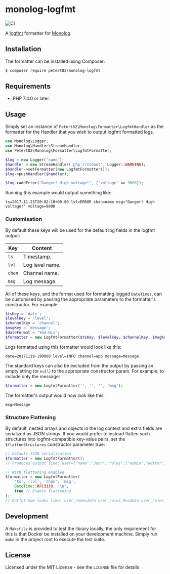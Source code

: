 # monolog-logfmt

![CI](https://github.com/petert82/monolog-logfmt/workflows/CI/badge.svg?event=push)

A [logfmt](https://brandur.org/logfmt) formatter for [Monolog](https://github.com/Seldaek/monolog).

## Installation

The formatter can be installed using Composer:

```sh
$ composer require petert82/monolog-logfmt
```

## Requirements

- PHP 7.4.0 or later.

## Usage

Simply set an instance of `Petert82\Monolog\Formatter\LogfmtHandler` as the formatter for the Handler that you wish to output logfmt formatted logs.

```php
use Monolog\Logger;
use Monolog\Handler\StreamHandler;
use Petert82\Monolog\Formatter\LogfmtFormatter;

$log = new Logger('name');
$handler = new StreamHandler('php://stdout', Logger::WARNING);
$handler->setFormatter(new LogfmtFormatter());
$log->pushHandler($handler);

$log->addError('Danger! High voltage!', ['voltage' => 9000]);
```
Running this example would output something like:

```
ts=2017-11-21T20:02:10+00:00 lvl=ERROR chan=name msg="Danger! High voltage!" voltage=9000
```

### Customisation

By default these keys will be used for the default log fields in the logfmt output:

Key  | Content
-----|--------
`ts`   | Timestamp.
`lvl`  | Log level name.
`chan` | Channel name.
`msg`  | Log message.

All of these keys, and the format used for formatting logged `DateTimes`, can be customised by passing the appropriate parameters to the formatter's constructor. For example:

```php
$tsKey = 'date';
$levelKey = 'level';
$channelKey = 'channel';
$msgKey = 'message';
$dateFormat = 'Ymd-His';
$formatter = new LogfmtFormatter($tsKey, $levelKey, $channelKey, $msgKey, $dateFormat);
```

Logs formatted using this formatter would look like this:

```
date=20171119-190000 level=INFO channel=app message=Message
```

The standard keys can also be excluded from the output by passing an empty string (or `null`) to the appropriate constructor param. For example, to include only the message:

```php
$formatter = new LogfmtFormatter('', '', '', 'msg');
```

The formatter's output would now look like this:

```
msg=Message
```

### Structure Flattening

By default, nested arrays and objects in the log context and extra fields are serialized as JSON strings. If you would prefer to instead flatten such structures into logfmt-compatible key-value pairs, set the `$flattenStructures` constructor parameter true:

```php
// Default JSON serialization
$formatter = new LogfmtFormatter();
// Produces output like: user={"name":"John","roles":["admin","editor"]}

// With flattening enabled
$formatter = new LogfmtFormatter(
    'ts', 'lvl', 'chan', 'msg',
    DateTime::RFC3339, "\n",
    true // Enable flattening
);
// Outfut now looks like: user_name=John user_roles_0=admin user_roles_1=editor
```

## Development

A `Makefile` is provided to test the library locally, the only requirement for this is that Docker be installed on your
development machine. Simply run `make` in the project root to execute the test suite.

## License

Licensed under the MIT License - see the `LICENSE` file for details
